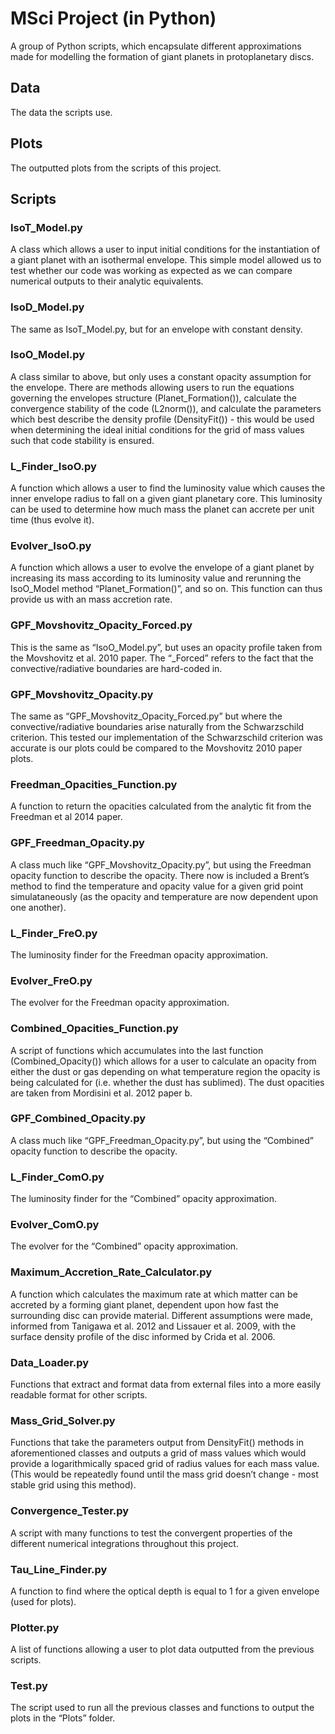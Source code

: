 # MSci Project (in Python)


A group of Python scripts, which encapsulate different approximations made for modelling the formation of giant planets in protoplanetary discs.


## Data

The data the scripts use.


## Plots

The outputted plots from the scripts of this project.


## Scripts

### IsoT_Model.py
A class which allows a user to input initial conditions for the instantiation of a giant planet with an isothermal envelope. This simple model allowed us to test whether our code was working as expected as we can compare numerical outputs to their analytic equivalents.
### IsoD_Model.py
The same as IsoT_Model.py, but for an envelope with constant density.
### IsoO_Model.py
A class similar to above, but only uses a constant opacity assumption for the envelope. There are methods allowing users to run the equations governing the envelopes structure (Planet_Formation()), calculate the convergence stability of the code (L2norm()), and calculate the parameters which best describe the density profile (DensityFit()) - this would be used when determining the ideal initial conditions for the grid of mass values such that code stability is ensured.
### L_Finder_IsoO.py
A function which allows a user to find the luminosity value which causes the inner envelope radius to fall on a given giant planetary core. This luminosity can be used to determine how much mass the planet can accrete per unit time (thus evolve it).
### Evolver_IsoO.py
A function which allows a user to evolve the envelope of a giant planet by increasing its mass according to its luminosity value and rerunning the IsoO_Model method “Planet_Formation()”, and so on. This function can thus provide us with an mass accretion rate.
### GPF_Movshovitz_Opacity_Forced.py
This is the same as “IsoO_Model.py”, but uses an opacity profile taken from the Movshovitz et al. 2010 paper. The “_Forced” refers to the fact that the convective/radiative boundaries are hard-coded in.
### GPF_Movshovitz_Opacity.py
The same as “GPF_Movshovitz_Opacity_Forced.py” but where the convective/radiative boundaries arise naturally from the Schwarzschild criterion. This tested our implementation of the Schwarzschild criterion was accurate is our plots could be compared to the Movshovitz 2010 paper plots.
### Freedman_Opacities_Function.py
A function to return the opacities calculated from the analytic fit from the Freedman et al 2014 paper.
### GPF_Freedman_Opacity.py
A class much like “GPF_Movshovitz_Opacity.py”, but using the Freedman opacity function to describe the opacity. There now is included a Brent’s method to find the temperature and opacity value for a given grid point simulataneously (as the opacity and temperature are now dependent upon one another).
### L_Finder_FreO.py
The luminosity finder for the Freedman opacity approximation.
### Evolver_FreO.py
The evolver for the Freedman opacity approximation.
### Combined_Opacities_Function.py
A script of functions which accumulates into the last function (Combined_Opacity()) which allows for a user to calculate an opacity from either the dust or gas depending on what temperature region the opacity is being calculated for (i.e. whether the dust has sublimed). The dust opacities are taken from Mordisini et al. 2012 paper b.
### GPF_Combined_Opacity.py
A class much like “GPF_Freedman_Opacity.py”, but using the “Combined” opacity function to describe the opacity.
### L_Finder_ComO.py
The luminosity finder for the “Combined” opacity approximation.
### Evolver_ComO.py
The evolver for the “Combined” opacity approximation.
### Maximum_Accretion_Rate_Calculator.py
A function which calculates the maximum rate at which matter can be accreted by a forming giant planet, dependent upon how fast the surrounding disc can provide material. Different assumptions were made, informed from Tanigawa et al. 2012 and Lissauer et al. 2009, with the surface density profile of the disc informed by Crida et al. 2006.
### Data_Loader.py
Functions that extract and format data from external files into a more easily readable format for other scripts.
### Mass_Grid_Solver.py
Functions that take the parameters output from DensityFit() methods in aforementioned classes and outputs a grid of mass values which would provide a logarithmically spaced grid of radius values for each mass value. (This would be repeatedly found until the mass grid doesn’t change - most stable grid using this method).
### Convergence_Tester.py
A script with many functions to test the convergent properties of the different numerical integrations throughout this project.
### Tau_Line_Finder.py
A function to find where the optical depth is equal to 1 for a given envelope (used for plots).
### Plotter.py
A list of functions allowing a user to plot data outputted from the previous scripts.
### Test.py
The script used to run all the previous classes and functions to output the plots in the “Plots” folder.
